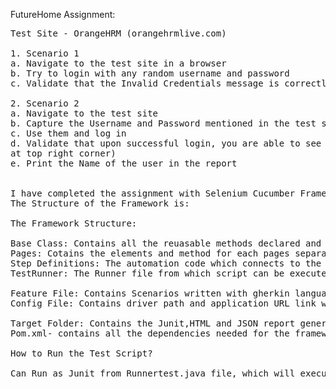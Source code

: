 FutureHome Assignment:
<pre>
Test Site - OrangeHRM (orangehrmlive.com)

1. Scenario 1
a. Navigate to the test site in a browser
b. Try to login with any random username and password
c. Validate that the Invalid Credentials message is correctly displayed

2. Scenario 2
a. Navigate to the test site
b. Capture the Username and Password mentioned in the test screen
c. Use them and log in
d. Validate that upon successful login, you are able to see the logged in user (displayed
at top right corner)
e. Print the Name of the user in the report


I have completed the assignment with Selenium Cucumber Framework using Page Object Model and Java as Programming language.
The Structure of the Framework is:

The Framework Structure:

Base Class: Contains all the reuasable methods declared and initialized.
Pages: Cotains the elements and method for each pages separately.
Step Definitions: The automation code which connects to the each Feature file.
TestRunner: The Runner file from which script can be executed.

Feature File: Contains Scenarios written with gherkin language.
Config File: Contains driver path and application URL link which is to be called.

Target Folder: Contains the Junit,HTML and JSON report generated after Script execution.
Pom.xml- contains all the dependencies needed for the framework and script.

How to Run the Test Script?

Can Run as Junit from Runnertest.java file, which will execute all the Scenarios in the Feature File.
</pre>
